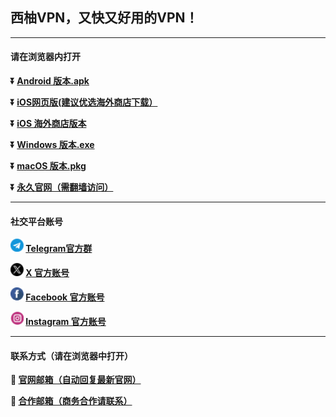 ## 西柚VPN，又快又好用的VPN！ #
- - - -
#### 请在浏览器内打开

**:arrow_double_down: [Android 版本.apk](https://github.com/xiyou88/vpn/raw/refs/heads/main/file/xiyou-V3.4.0-14.apk)**

**:arrow_double_down: [iOS网页版(建议优选海外商店下载）](https://xiyou88.github.io/vpn/web/index.html?channel=GitHub)** 

**:arrow_double_down: [iOS 海外商店版本](https://apps.apple.com/hk/app/xiyou-vpn/id1587121262)**

**:arrow_double_down: [Windows 版本.exe](https://github.com/xiyou88/vpn/raw/refs/heads/main/file/seeyou%5BGithub%5D-V1.1.5.exe)**

**:arrow_double_down: [macOS 版本.pkg](https://github.com/xiyou88/vpn/raw/refs/heads/main/file/seeyou-V1.0.49%5BGitHub%5D.pkg)**

**:arrow_double_down: [永久官网（需翻墙访问）](https://www.xyvpn.app)** 
- - - -
#### 社交平台账号

**<img src="./image/telegram.png" width=21> [Telegram官方群](https://t.me/xyok77)**

**<img src="./image/x.png" width=21> [X 官方账号](https://twitter.com/xiyouvpn_)**

**<img src="./image/facebook.png" width=21> [Facebook 官方账号](https://facebook.com/xiyouvpn)**

**<img src="./image/ins.png" width=21> [Instagram 官方账号](https://instagram.com/xiyouvpn)**

- - - -
#### 联系方式（请在浏览器中打开）

**:e-mail: [官网邮箱（自动回复最新官网）](mailto:001@xyvpn.app)**

**:e-mail: [合作邮箱（商务合作请联系）](mailto:hezuo@xyvpn.app)**
